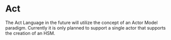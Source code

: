 # Act
The Act Language in the future will utilize the concept of an Actor Model paradigm.
Currently it is only planned to support a single actor that supports the creation
of an HSM.